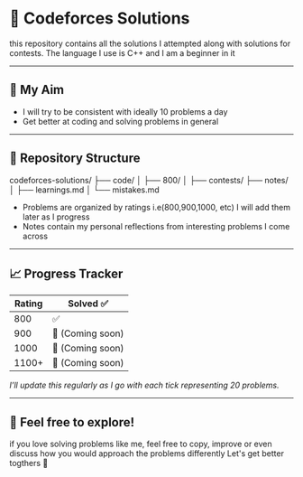 # 🚀 Codeforces Solutions
this repository contains all the solutions I attempted along with solutions for contests. The language I use is C++ and I am a beginner in it

---

## 🎯 My Aim 
- I will try to be consistent with ideally 10 problems a day 
- Get better at coding and solving problems in general

---

## 📁 Repository Structure
codeforces-solutions/
├── code/
│ ├── 800/
│ ├── contests/
├── notes/
│ ├── learnings.md
│ └── mistakes.md

- Problems are organized by ratings i.e(800,900,1000, etc) I will add them later as I progress 
- Notes contain my personal reflections from interesting problems I come across

---

## 📈 Progress Tracker
| Rating | Solved ✅ |
|--------|-----------|
| 800    | ✅                                 |
| 900    | 🔄 (Coming soon)                   |
| 1000   | 🔄 (Coming soon)                   |
| 1100+  | 🔄 (Coming soon)                   |

*I’ll update this regularly as I go with each tick representing 20 problems.*

---

## 🤝 Feel free to explore!
if you love solving problems like me, feel free to copy, improve or even discuss how you would approach the problems differently 
Let's get better togthers 🚀


